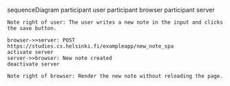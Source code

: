 sequenceDiagram
    participant user
    participant browser
    participant server

    Note right of user: The user writes a new note in the input and clicks the save button.

    browser->>server: POST https://studies.cs.helsinki.fi/exampleapp/new_note_spa
    activate server
    server->>browser: New note created
    deactivate server

    Note right of browser: Render the new note without reloading the page.